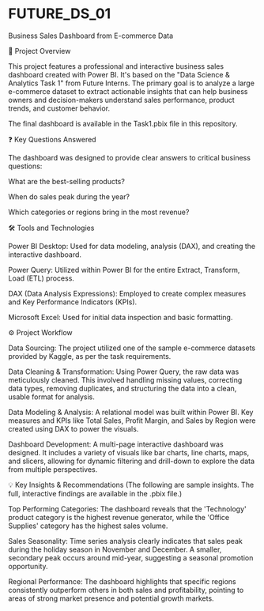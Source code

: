 # FUTURE_DS_01

Business Sales Dashboard from E-commerce Data

📝 Project Overview

This project features a professional and interactive business sales dashboard created with Power BI. It's based on the "Data Science & Analytics Task 1" from Future Interns. The primary goal is to analyze a large e-commerce dataset to extract actionable insights that can help business owners and decision-makers understand sales performance, product trends, and customer behavior.

The final dashboard is available in the Task1.pbix file in this repository.

❓ Key Questions Answered

The dashboard was designed to provide clear answers to critical business questions:

What are the best-selling products?

When do sales peak during the year?

Which categories or regions bring in the most revenue?

🛠️ Tools and Technologies

Power BI Desktop: Used for data modeling, analysis (DAX), and creating the interactive dashboard.

Power Query: Utilized within Power BI for the entire Extract, Transform, Load (ETL) process.


DAX (Data Analysis Expressions): Employed to create complex measures and Key Performance Indicators (KPIs).


Microsoft Excel: Used for initial data inspection and basic formatting.

⚙️ Project Workflow

Data Sourcing: The project utilized one of the sample e-commerce datasets provided by Kaggle, as per the task requirements.

Data Cleaning & Transformation: Using Power Query, the raw data was meticulously cleaned. This involved handling missing values, correcting data types, removing duplicates, and structuring the data into a clean, usable format for analysis.

Data Modeling & Analysis: A relational model was built within Power BI. Key measures and KPIs like Total Sales, Profit Margin, and Sales by Region were created using DAX to power the visuals.

Dashboard Development: A multi-page interactive dashboard was designed. It includes a variety of visuals like bar charts, line charts, maps, and slicers, allowing for dynamic filtering and drill-down to explore the data from multiple perspectives.

💡 Key Insights & Recommendations
(The following are sample insights. The full, interactive findings are available in the .pbix file.)

Top Performing Categories: The dashboard reveals that the 'Technology' product category is the highest revenue generator, while the 'Office Supplies' category has the highest sales volume.

Sales Seasonality: Time series analysis clearly indicates that sales peak during the holiday season in November and December. A smaller, secondary peak occurs around mid-year, suggesting a seasonal promotion opportunity.

Regional Performance: The dashboard highlights that specific regions consistently outperform others in both sales and profitability, pointing to areas of strong market presence and potential growth markets.


